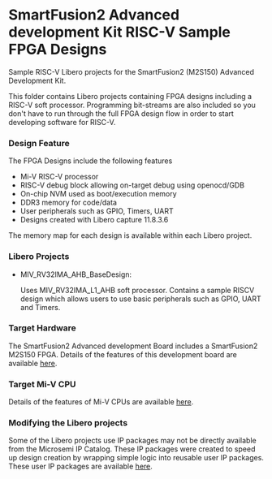 # SmartFusion2 Advanced development Kit RISC-V Sample FPGA Designs 
Sample RISC-V Libero projects for the SmartFusion2 (M2S150) Advanced Development Kit.

This folder contains Libero projects containing FPGA designs including a RISC-V soft processor. 
Programming bit-streams are also included so you don't have to run through the full FPGA design flow in order to start developing software for RISC-V.

### Design Feature
The FPGA Designs include the following features
* Mi-V RISC-V processor 
* RISC-V debug block allowing on-target debug using openocd/GDB
* On-chip NVM used as boot/execution memory
* DDR3 memory for code/data
* User peripherals such as GPIO, Timers, UART
* Designs created with Libero capture 11.8.3.6

The memory map for each design is available within each Libero project.

### Libero Projects

* MIV_RV32IMA_AHB_BaseDesign:

   Uses MIV_RV32IMA_L1_AHB soft processor. Contains a sample RISCV design which allows users to use basic peripherals such as GPIO, UART and Timers.

### Target Hardware
The SmartFusion2 Advanced development Board includes a SmartFusion2 M2S150 FPGA. Details of the features of this development board are available [here](https://www.microsemi.com/products/fpga-soc/design-resources/dev-kits/smartfusion2/smartfusion2-advanced-development-kit).

### Target Mi-V CPU
Details of the features of Mi-V CPUs are available [here](https://github.com/RISCV-on-Microsemi-FPGA/CPUs).

### Modifying the Libero projects
Some of the Libero projects use IP packages may not be  directly available from the Microsemi IP Catalog. These IP packages were created to speed up design creation by wrapping simple logic into reusable user IP packages.
These user IP packages are available [here](https://github.com/RISCV-on-Microsemi-FPGA/CPUs/tree/master/Supporting-IPs).
